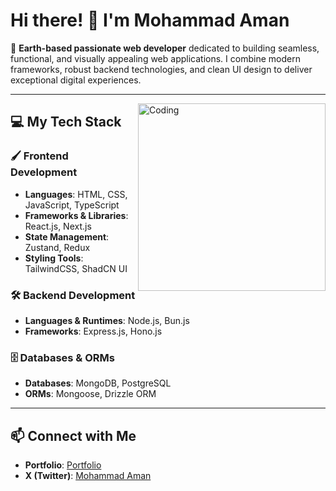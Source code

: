 # Hi there! 👋 I'm Mohammad Aman  

🌟 **Earth-based passionate web developer** dedicated to building seamless, functional, and visually appealing web applications. I combine modern frameworks, robust backend technologies, and clean UI design to deliver exceptional digital experiences.  

---
<img align="right" alt="Coding" width="300" src="https://camo.githubusercontent.com/2366b34bb903c09617990fb5fff4622f3e941349e846ddb7e73df872a9d21233/68747470733a2f2f63646e2e6472696262626c652e636f6d2f75736572732f3733303730332f73637265656e73686f74732f363538313234332f6176656e746f2e676966"/>


## 💻 My Tech Stack  

### 🖌 Frontend Development  
- **Languages**: HTML, CSS, JavaScript, TypeScript  
- **Frameworks & Libraries**: React.js, Next.js  
- **State Management**: Zustand, Redux  
- **Styling Tools**: TailwindCSS, ShadCN UI  

### 🛠 Backend Development  
- **Languages & Runtimes**: Node.js, Bun.js  
- **Frameworks**: Express.js, Hono.js  

### 🗄️ Databases & ORMs  
- **Databases**: MongoDB, PostgreSQL  
- **ORMs**: Mongoose, Drizzle ORM  

---

## 📫 Connect with Me  

- **Portfolio**: [Portfolio](https://mohammadaman.vercel.app)
- **X (Twitter)**: [Mohammad Aman](https://twitter.com/amaan_1105)  

